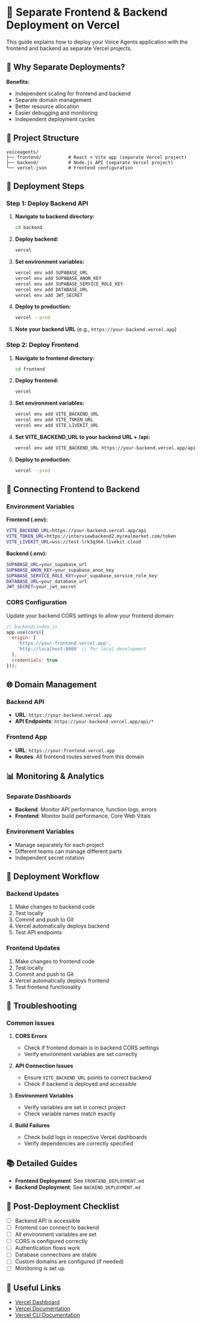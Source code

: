 # 🚀 Separate Frontend & Backend Deployment on Vercel

This guide explains how to deploy your Voice Agents application with the frontend and backend as separate Vercel projects.

## 🎯 Why Separate Deployments?

**Benefits:**
- Independent scaling for frontend and backend
- Separate domain management
- Better resource allocation
- Easier debugging and monitoring
- Independent deployment cycles

## 📁 Project Structure

```
voiceagents/
├── frontend/          # React + Vite app (separate Vercel project)
├── backend/           # Node.js API (separate Vercel project)
└── vercel.json        # Frontend configuration
```

## 🚀 Deployment Steps

### Step 1: Deploy Backend API

1. **Navigate to backend directory:**
   ```bash
   cd backend
   ```

2. **Deploy backend:**
   ```bash
   vercel
   ```

3. **Set environment variables:**
   ```bash
   vercel env add SUPABASE_URL
   vercel env add SUPABASE_ANON_KEY
   vercel env add SUPABASE_SERVICE_ROLE_KEY
   vercel env add DATABASE_URL
   vercel env add JWT_SECRET
   ```

4. **Deploy to production:**
   ```bash
   vercel --prod
   ```

5. **Note your backend URL** (e.g., `https://your-backend.vercel.app`)

### Step 2: Deploy Frontend

1. **Navigate to frontend directory:**
   ```bash
   cd frontend
   ```

2. **Deploy frontend:**
   ```bash
   vercel
   ```

3. **Set environment variables:**
   ```bash
   vercel env add VITE_BACKEND_URL
   vercel env add VITE_TOKEN_URL
   vercel env add VITE_LIVEKIT_URL
   ```

4. **Set VITE_BACKEND_URL to your backend URL + /api:**
   ```bash
   vercel env add VITE_BACKEND_URL https://your-backend.vercel.app/api
   ```

5. **Deploy to production:**
   ```bash
   vercel --prod
   ```

## 🔗 Connecting Frontend to Backend

### Environment Variables

**Frontend (.env):**
```bash
VITE_BACKEND_URL=https://your-backend.vercel.app/api
VITE_TOKEN_URL=https://interviewbackend2.myrealmarket.com/token
VITE_LIVEKIT_URL=wss://test-lrk3q364.livekit.cloud
```

**Backend (.env):**
```bash
SUPABASE_URL=your_supabase_url
SUPABASE_ANON_KEY=your_supabase_anon_key
SUPABASE_SERVICE_ROLE_KEY=your_supabase_service_role_key
DATABASE_URL=your_database_url
JWT_SECRET=your_jwt_secret
```

### CORS Configuration

Update your backend CORS settings to allow your frontend domain:

```javascript
// backend/index.js
app.use(cors({
  origin: [
    'https://your-frontend.vercel.app',
    'http://localhost:8080' // for local development
  ],
  credentials: true
}));
```

## 🌐 Domain Management

### Backend API
- **URL**: `https://your-backend.vercel.app`
- **API Endpoints**: `https://your-backend.vercel.app/api/*`

### Frontend App
- **URL**: `https://your-frontend.vercel.app`
- **Routes**: All frontend routes served from this domain

## 📊 Monitoring & Analytics

### Separate Dashboards
- **Backend**: Monitor API performance, function logs, errors
- **Frontend**: Monitor build performance, Core Web Vitals

### Environment Variables
- Manage separately for each project
- Different teams can manage different parts
- Independent secret rotation

## 🔄 Deployment Workflow

### Backend Updates
1. Make changes to backend code
2. Test locally
3. Commit and push to Git
4. Vercel automatically deploys backend
5. Test API endpoints

### Frontend Updates
1. Make changes to frontend code
2. Test locally
3. Commit and push to Git
4. Vercel automatically deploys frontend
5. Test frontend functionality

## 🚨 Troubleshooting

### Common Issues

1. **CORS Errors**
   - Check if frontend domain is in backend CORS settings
   - Verify environment variables are set correctly

2. **API Connection Issues**
   - Ensure `VITE_BACKEND_URL` points to correct backend
   - Check if backend is deployed and accessible

3. **Environment Variables**
   - Verify variables are set in correct project
   - Check variable names match exactly

4. **Build Failures**
   - Check build logs in respective Vercel dashboards
   - Verify dependencies are correctly specified

## 📚 Detailed Guides

- **Frontend Deployment**: See `FRONTEND_DEPLOYMENT.md`
- **Backend Deployment**: See `BACKEND_DEPLOYMENT.md`

## 🎉 Post-Deployment Checklist

- [ ] Backend API is accessible
- [ ] Frontend can connect to backend
- [ ] All environment variables are set
- [ ] CORS is configured correctly
- [ ] Authentication flows work
- [ ] Database connections are stable
- [ ] Custom domains are configured (if needed)
- [ ] Monitoring is set up

## 🔗 Useful Links

- [Vercel Dashboard](https://vercel.com/dashboard)
- [Vercel Documentation](https://vercel.com/docs)
- [Vercel CLI Documentation](https://vercel.com/docs/cli)
